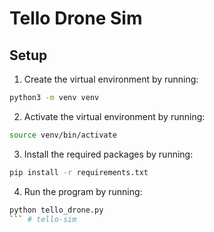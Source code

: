 # Tello Drone Sim

## Setup

1. Create the virtual environment by running:

```bash
python3 -m venv venv
```

2. Activate the virtual environment by running:

```bash
source venv/bin/activate
```

3. Install the required packages by running:

```bash
pip install -r requirements.txt
```

4. Run the program by running:

```bash
python tello_drone.py
``` # tello-sim
